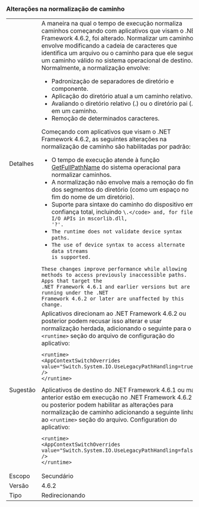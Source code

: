 ### <a name="changes-in-path-normalization"></a>Alterações na normalização de caminho

|   |   |
|---|---|
|Detalhes|A maneira na qual o tempo de execução normaliza caminhos começando com aplicativos que visam o .NET Framework 4.6.2, foi alterado. Normalizar um caminho envolve modificando a cadeia de caracteres que identifica um arquivo ou o caminho para que ele segue um caminho válido no sistema operacional de destino. Normalmente, a normalização envolve:<ul><li>Padronização de separadores de diretório e componente.</li><li>Aplicação do diretório atual a um caminho relativo.</li><li>Avaliando o diretório relativo (.) ou o diretório pai (.) em um caminho.</li><li>Remoção de determinados caracteres.</li></ul>Começando com aplicativos que visam o .NET Framework 4.6.2, as seguintes alterações na normalização de caminho são habilitadas por padrão:<ul><li>O tempo de execução atende à função [GetFullPathName](https://msdn.microsoft.com/library/windows/desktop/aa364963(v=vs.85).aspx) do sistema operacional para normalizar caminhos.</li><li>A normalização não envolve mais a remoção do fim dos segmentos do diretório (como um espaço no fim do nome de um diretório).</li><li>Suporte para sintaxe do caminho do dispositivo em confiança total, incluindo <code>\\.\</code> and, for file I/O APIs in mscorlib.dll, '\?'.</li><li>The runtime does not validate device syntax paths.</li><li>The use of device syntax to access alternate data streams is supported.</li></ul>These changes improve performance while allowing methods to access previously inaccessible paths. Apps that target the .NET Framework 4.6.1 and earlier versions but are running under the .NET Framework 4.6.2 or later are unaffected by this change.|
|Sugestão|Aplicativos direcionam ao .NET Framework 4.6.2 ou posterior podem recusar isso alterar e usar normalização herdada, adicionando o seguinte para o <code>&lt;runtime&gt;</code> seção do arquivo de configuração do aplicativo:<pre><code class="language-xml">&lt;runtime&gt;&#13;&#10;&lt;AppContextSwitchOverrides value=&quot;Switch.System.IO.UseLegacyPathHandling=true&quot; /&gt;&#13;&#10;&lt;/runtime&gt;&#13;&#10;</code></pre>Aplicativos de destino do .NET Framework 4.6.1 ou mas anterior estão em execução no .NET Framework 4.6.2 ou posterior podem habilitar as alterações para normalização de caminho adicionando a seguinte linha ao <code>&lt;runtime&gt;</code> seção do arquivo. Configuration do aplicativo:<pre><code class="language-xml">&lt;runtime&gt;&#13;&#10;&lt;AppContextSwitchOverrides value=&quot;Switch.System.IO.UseLegacyPathHandling=false&quot; /&gt;&#13;&#10;&lt;/runtime&gt;&#13;&#10;</code></pre>|
|Escopo|Secundário|
|Versão|4.6.2|
|Tipo|Redirecionando|

